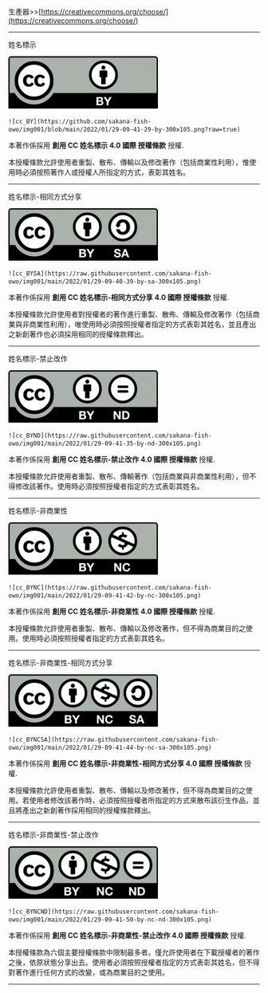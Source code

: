 生產器>>[https://creativecommons.org/choose/](https://creativecommons.org/choose/)

---

姓名標示

![ccBY](https://github.com/sakana-fish-owo/img001/blob/main/2022/01/29-09-41-29-by-300x105.png?raw=true)

```
![cc_BY](https://github.com/sakana-fish-owo/img001/blob/main/2022/01/29-09-41-29-by-300x105.png?raw=true)
```

本著作係採用 **創用 CC 姓名標示 4.0 國際 授權條款** 授權.

本授權條款允許使用者重製、散布、傳輸以及修改著作（包括商業性利用），惟使用時必須按照著作人或授權人所指定的方式，表彰其姓名。

---

姓名標示-相同方式分享

![cc_BYSA](https://raw.githubusercontent.com/sakana-fish-owo/img001/main/2022/01/29-09-40-39-by-sa-300x105.png)

```
![cc_BYSA](https://raw.githubusercontent.com/sakana-fish-owo/img001/main/2022/01/29-09-40-39-by-sa-300x105.png)
```

本著作係採用 **創用 CC 姓名標示-相同方式分享 4.0 國際 授權條款** 授權.

本授權條款允許使用者對授權者的著作進行重製、散佈、傳輸及修改著作（包括商業與非商業性利用），唯使用時必須按照授權者指定的方式表彰其姓名，並且產出之新創著作也必須採用相同的授權條款釋出。

---

姓名標示-禁止改作

![cc_BYND](https://raw.githubusercontent.com/sakana-fish-owo/img001/main/2022/01/29-09-41-35-by-nd-300x105.png)

```
![cc_BYND](https://raw.githubusercontent.com/sakana-fish-owo/img001/main/2022/01/29-09-41-35-by-nd-300x105.png)
```

本著作係採用 **創用 CC 姓名標示-禁止改作 4.0 國際 授權條款** 授權.

本授權條款允許使用者重製、散布、傳輸著作（包括商業與非商業性利用），但不得修改該著作。使用時必須按照授權者指定的方式表彰其姓名。

---

姓名標示-非商業性

![cc_BYNC](https://raw.githubusercontent.com/sakana-fish-owo/img001/main/2022/01/29-09-41-42-by-nc-300x105.png)

```
![cc_BYNC](https://raw.githubusercontent.com/sakana-fish-owo/img001/main/2022/01/29-09-41-42-by-nc-300x105.png)
```

本著作係採用 **創用 CC 姓名標示-非商業性 4.0 國際 授權條款** 授權.

本授權條款允許使用者重製、散布、傳輸以及修改著作，但不得為商業目的之使用。使用時必須按照授權者指定的方式表彰其姓名。

---

姓名標示-非商業性-相同方式分享

![cc_BYNCSA](https://raw.githubusercontent.com/sakana-fish-owo/img001/main/2022/01/29-09-41-44-by-nc-sa-300x105.png)

```
![cc_BYNCSA](https://raw.githubusercontent.com/sakana-fish-owo/img001/main/2022/01/29-09-41-44-by-nc-sa-300x105.png)
```

本著作係採用 **創用 CC 姓名標示-非商業性-相同方式分享 4.0 國際 授權條款** 授權.

本授權條款允許使用者重製、散布、傳輸以及修改著作，但不得為商業目的之使用。若使用者修改該著作時，必須按照授權者所指定的方式來散布該衍生作品，並且將產出之新創著作採用相同的授權條款釋出。

---

姓名標示-非商業性-禁止改作

![cc_BYNCND](https://raw.githubusercontent.com/sakana-fish-owo/img001/main/2022/01/29-09-41-50-by-nc-nd-300x105.png)

```
![cc_BYNCND](https://raw.githubusercontent.com/sakana-fish-owo/img001/main/2022/01/29-09-41-50-by-nc-nd-300x105.png)
```

本著作係採用 **創用 CC 姓名標示-非商業性-禁止改作 4.0 國際 授權條款** 授權.

本授權條款為六個主要授權條款中限制最多者。僅允許使用者在下載授權者的著作之後，依原狀態分享出去。使用者必須按照授權者指定的方式表彰其姓名，但不得對著作進行任何方式的改變，或為商業目的之使用。

---
